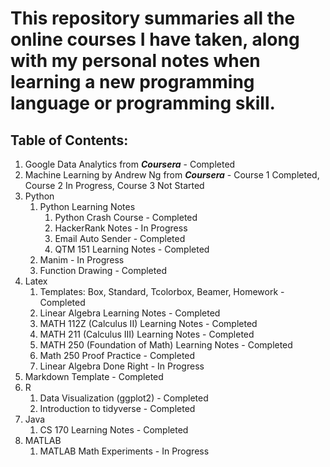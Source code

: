 # This repository summaries all the online courses I have taken, along with my personal notes when learning a new programming language or programming skill. 

## Table of Contents: 
1. Google Data Analytics from ***Coursera*** - Completed
2. Machine Learning by Andrew Ng from ***Coursera*** - Course 1 Completed, Course 2 In Progress, Course 3 Not Started
3. Python
   1. Python Learning Notes
      1. Python Crash Course - Completed
      2. HackerRank Notes - In Progress
      3. Email Auto Sender - Completed
      4. QTM 151 Learning Notes - Completed
   2. Manim - In Progress
   3. Function Drawing - Completed
4. Latex
   1. Templates: Box, Standard, Tcolorbox, Beamer, Homework - Completed
   2. Linear Algebra Learning Notes - Completed
   3. MATH 112Z (Calculus II) Learning Notes - Completed
   4. MATH 211 (Calculus III) Learning Notes - Completed
   5. MATH 250 (Foundation of Math) Learning Notes - Completed
   6. Math 250 Proof Practice - Completed
   7. Linear Algebra Done Right - In Progress
5. Markdown Template - Completed
6. R
   1. Data Visualization (ggplot2) - Completed
   2. Introduction to tidyverse - Completed
7. Java
   1. CS 170 Learning Notes - Completed
8. MATLAB
   1. MATLAB Math Experiments - In Progress